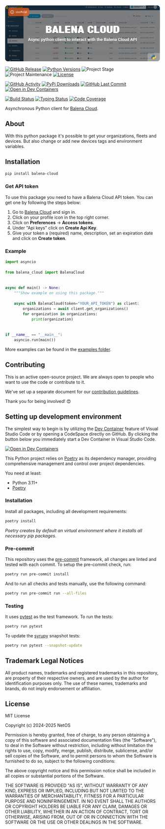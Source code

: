 <!-- Banner -->
![alt Banner of the Balena Cloud package](https://raw.githubusercontent.com/MrGreenBoutiqueOffices/python-balena-cloud/main/assets/header_balena_cloud-min.png)

<!-- PROJECT SHIELDS -->
[![GitHub Release][releases-shield]][releases]
[![Python Versions][python-versions-shield]][pypi]
![Project Stage][project-stage-shield]
![Project Maintenance][maintenance-shield]
[![License][license-shield]](LICENSE)

[![GitHub Activity][commits-shield]][commits-url]
[![PyPi Downloads][downloads-shield]][downloads-url]
[![GitHub Last Commit][last-commit-shield]][commits-url]
[![Open in Dev Containers][devcontainer-shield]][devcontainer]

[![Build Status][build-shield]][build-url]
[![Typing Status][typing-shield]][typing-url]
[![Code Coverage][codecov-shield]][codecov-url]


Asynchronous Python client for [Balena Cloud][balena].

## About

With this python package it's possible to get your organizations, fleets and devices. But also change or add new devices tags and environment variables.

## Installation

```bash
pip install balena-cloud
```

### Get API token

To use this package you need to have a Balena Cloud API token. You can get one by following the steps below:

1. Go to [Balena Cloud](https://www.balena.io/) and sign in.
2. Click on your profile icon in the top right corner.
3. Click on **Preferences** -> **Access tokens**.
4. Under "Api keys" click on **Create Api Key**.
5. Give your token a (required) name, description, set an expiration date and click on **Create token**.

### Example

```python
import asyncio

from balena_cloud import BalenaCloud


async def main() -> None:
    """Show example on using this package."""

    async with BalenaCloud(token="YOUR_API_TOKEN") as client:
        organizations = await client.get_organizations()
        for organization in organizations:
            print(organization)


if __name__ == "__main__":
    asyncio.run(main())
```

More examples can be found in the [examples folder](./examples/).

## Contributing

This is an active open-source project. We are always open to people who want to
use the code or contribute to it.

We've set up a separate document for our
[contribution guidelines](CONTRIBUTING.md).

Thank you for being involved! :heart_eyes:

## Setting up development environment

The simplest way to begin is by utilizing the [Dev Container][devcontainer]
feature of Visual Studio Code or by opening a CodeSpace directly on GitHub.
By clicking the button below you immediately start a Dev Container in Visual Studio Code.

[![Open in Dev Containers][devcontainer-shield]][devcontainer]

This Python project relies on [Poetry][poetry] as its dependency manager,
providing comprehensive management and control over project dependencies.

You need at least:

- Python 3.11+
- [Poetry][poetry-install]

### Installation

Install all packages, including all development requirements:

```bash
poetry install
```

_Poetry creates by default an virtual environment where it installs all
necessary pip packages_.

### Pre-commit

This repository uses the [pre-commit][pre-commit] framework, all changes
are linted and tested with each commit. To setup the pre-commit check, run:

```bash
poetry run pre-commit install
```

And to run all checks and tests manually, use the following command:

```bash
poetry run pre-commit run --all-files
```

### Testing

It uses [pytest](https://docs.pytest.org/en/stable/) as the test framework. To run the tests:

```bash
poetry run pytest
```

To update the [syrupy](https://github.com/tophat/syrupy) snapshot tests:

```bash
poetry run pytest --snapshot-update
```

## Trademark Legal Notices

All product names, trademarks and registered trademarks in this repository, are
property of their respective owners, and are used by the author for identification
purposes only. The use of these names, trademarks and brands, do not imply endorsement
or affiliation.

## License

MIT License

Copyright (c) 2024-2025 NetOS

Permission is hereby granted, free of charge, to any person obtaining a copy
of this software and associated documentation files (the "Software"), to deal
in the Software without restriction, including without limitation the rights
to use, copy, modify, merge, publish, distribute, sublicense, and/or sell
copies of the Software, and to permit persons to whom the Software is
furnished to do so, subject to the following conditions:

The above copyright notice and this permission notice shall be included in all
copies or substantial portions of the Software.

THE SOFTWARE IS PROVIDED "AS IS", WITHOUT WARRANTY OF ANY KIND, EXPRESS OR
IMPLIED, INCLUDING BUT NOT LIMITED TO THE WARRANTIES OF MERCHANTABILITY,
FITNESS FOR A PARTICULAR PURPOSE AND NONINFRINGEMENT. IN NO EVENT SHALL THE
AUTHORS OR COPYRIGHT HOLDERS BE LIABLE FOR ANY CLAIM, DAMAGES OR OTHER
LIABILITY, WHETHER IN AN ACTION OF CONTRACT, TORT OR OTHERWISE, ARISING FROM,
OUT OF OR IN CONNECTION WITH THE SOFTWARE OR THE USE OR OTHER DEALINGS IN THE
SOFTWARE.


<!-- LINKS FROM PLATFORM -->
[balena]: https://www.balena.io/

<!-- MARKDOWN LINKS & IMAGES -->
[build-shield]: https://github.com/MrGreenBoutiqueOffices/python-balena-cloud/actions/workflows/tests.yaml/badge.svg
[build-url]: https://github.com/MrGreenBoutiqueOffices/python-balena-cloud/actions/workflows/tests.yaml
[codecov-shield]: https://codecov.io/gh/MrGreenBoutiqueOffices/python-balena-cloud/branch/main/graph/badge.svg?token=1DG9LQJNY6
[codecov-url]: https://codecov.io/gh/MrGreenBoutiqueOffices/python-balena-cloud
[commits-shield]: https://img.shields.io/github/commit-activity/y/MrGreenBoutiqueOffices/python-balena-cloud.svg
[commits-url]: https://github.com/MrGreenBoutiqueOffices/python-balena-cloud/commits/main
[devcontainer-shield]: https://img.shields.io/static/v1?label=Dev%20Containers&message=Open&color=blue&logo=visualstudiocode
[devcontainer]: https://vscode.dev/redirect?url=vscode://ms-vscode-remote.remote-containers/cloneInVolume?url=https://github.com/MrGreenBoutiqueOffices/python-balena-cloud
[downloads-shield]: https://img.shields.io/pypi/dm/balena-cloud
[downloads-url]: https://pypistats.org/packages/balena-cloud
[last-commit-shield]: https://img.shields.io/github/last-commit/MrGreenBoutiqueOffices/python-balena-cloud.svg
[license-shield]: https://img.shields.io/github/license/MrGreenBoutiqueOffices/python-balena-cloud.svg
[maintenance-shield]: https://img.shields.io/maintenance/yes/2025.svg
[project-stage-shield]: https://img.shields.io/badge/project%20stage-experimental-yellow.svg
[pypi]: https://pypi.org/project/balena-cloud/
[python-versions-shield]: https://img.shields.io/pypi/pyversions/balena-cloud
[releases-shield]: https://img.shields.io/github/release/MrGreenBoutiqueOffices/python-balena-cloud.svg
[releases]: https://github.com/MrGreenBoutiqueOffices/python-balena-cloud/releases
[typing-shield]: https://github.com/MrGreenBoutiqueOffices/python-balena-cloud/actions/workflows/typing.yaml/badge.svg
[typing-url]: https://github.com/MrGreenBoutiqueOffices/python-balena-cloud/actions/workflows/typing.yaml

[poetry-install]: https://python-poetry.org/docs/#installation
[poetry]: https://python-poetry.org
[pre-commit]: https://pre-commit.com
